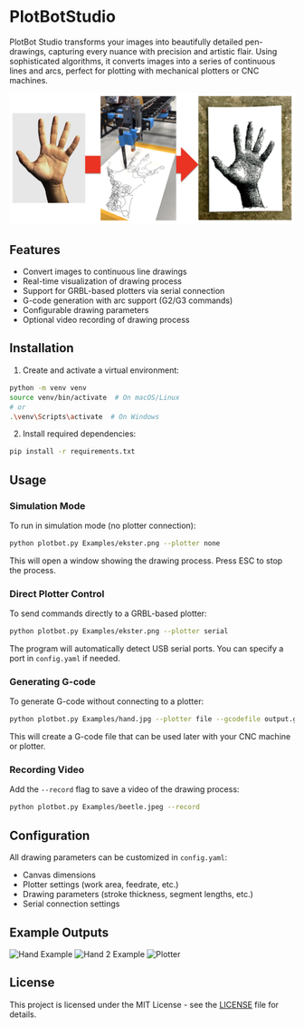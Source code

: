 # PlotBotStudio

PlotBot Studio transforms your images into beautifully detailed pen-drawings, capturing every nuance with precision and artistic flair. Using sophisticated algorithms, it converts images into a series of continuous lines and arcs, perfect for plotting with mechanical plotters or CNC machines.

![Flow](Demo/flow.png)

## Features

- Convert images to continuous line drawings
- Real-time visualization of drawing process
- Support for GRBL-based plotters via serial connection
- G-code generation with arc support (G2/G3 commands)
- Configurable drawing parameters
- Optional video recording of drawing process

## Installation

1. Create and activate a virtual environment:
```bash
python -m venv venv
source venv/bin/activate  # On macOS/Linux
# or
.\venv\Scripts\activate  # On Windows
```

2. Install required dependencies:
```bash
pip install -r requirements.txt
```

## Usage

### Simulation Mode

To run in simulation mode (no plotter connection):

```bash
python plotbot.py Examples/ekster.png --plotter none
```

This will open a window showing the drawing process. Press ESC to stop the process.

### Direct Plotter Control

To send commands directly to a GRBL-based plotter:

```bash
python plotbot.py Examples/ekster.png --plotter serial
```

The program will automatically detect USB serial ports. You can specify a port in `config.yaml` if needed.

### Generating G-code

To generate G-code without connecting to a plotter:

```bash
python plotbot.py Examples/hand.jpg --plotter file --gcodefile output.gcode
```

This will create a G-code file that can be used later with your CNC machine or plotter.

### Recording Video

Add the `--record` flag to save a video of the drawing process:

```bash
python plotbot.py Examples/beetle.jpeg --record
```

## Configuration

All drawing parameters can be customized in `config.yaml`:

- Canvas dimensions
- Plotter settings (work area, feedrate, etc.)
- Drawing parameters (stroke thickness, segment lengths, etc.)
- Serial connection settings

## Example Outputs

![Hand Example](Demo/hand1.jpeg)
![Hand 2 Example](Demo/hand2.jpeg)
![Plotter](Demo/plotter.jpeg)

## License

This project is licensed under the MIT License - see the [LICENSE](LICENSE) file for details.

